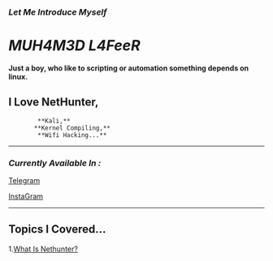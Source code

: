 ### ***Let Me Introduce Myself***

# ***MUH4M3D L4FeeR***

**Just a boy, who like to scripting or automation something 
depends on linux.**

## **I Love NetHunter,**
            **Kali,**
           **Kernel Compiling,**
            **Wifi Hacking...**


* * * 
### *Currently Available In :*

   [Telegram](https://t.me/kali_nethunter_android)

   [InstaGram](instagram.com/ig_lafeer)

* * *

## **Topics I Covered...**

  1.[What Is Nethunter?](nethunter.md)

